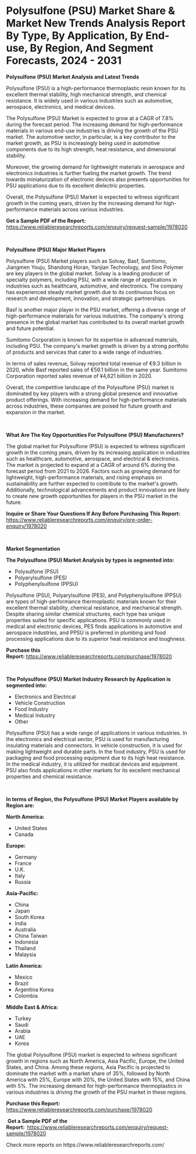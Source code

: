 <p><h1>Polysulfone (PSU) Market Share & Market New Trends Analysis Report By Type, By Application, By End-use, By Region, And Segment Forecasts, 2024 - 2031</h1></p><p><strong>Polysulfone (PSU) Market Analysis and Latest Trends</strong></p>
<p><p>Polysulfone (PSU) is a high-performance thermoplastic resin known for its excellent thermal stability, high mechanical strength, and chemical resistance. It is widely used in various industries such as automotive, aerospace, electronics, and medical devices.</p><p>The Polysulfone (PSU) Market is expected to grow at a CAGR of 7.8% during the forecast period. The increasing demand for high-performance materials in various end-use industries is driving the growth of the PSU market. The automotive sector, in particular, is a key contributor to the market growth, as PSU is increasingly being used in automotive components due to its high strength, heat resistance, and dimensional stability.</p><p>Moreover, the growing demand for lightweight materials in aerospace and electronics industries is further fueling the market growth. The trend towards miniaturization of electronic devices also presents opportunities for PSU applications due to its excellent dielectric properties.</p><p>Overall, the Polysulfone (PSU) Market is expected to witness significant growth in the coming years, driven by the increasing demand for high-performance materials across various industries.</p></p>
<p><strong>Get a Sample PDF of the Report:&nbsp;</strong> <a href="https://www.reliableresearchreports.com/enquiry/request-sample/1978020">https://www.reliableresearchreports.com/enquiry/request-sample/1978020</a></p>
<p>&nbsp;</p>
<p><strong>Polysulfone (PSU) Major Market Players</strong></p>
<p><p>Polysulfone (PSU) Market players such as Solvay, Basf, Sumitomo, Jiangmen Youju, Shandong Horan, Yanjian Technology, and Sino Polymer are key players in the global market. Solvay is a leading producer of specialty polymers, including PSU, with a wide range of applications in industries such as healthcare, automotive, and electronics. The company has experienced steady market growth due to its continuous focus on research and development, innovation, and strategic partnerships.</p><p>Basf is another major player in the PSU market, offering a diverse range of high-performance materials for various industries. The company's strong presence in the global market has contributed to its overall market growth and future potential.</p><p>Sumitomo Corporation is known for its expertise in advanced materials, including PSU. The company's market growth is driven by a strong portfolio of products and services that cater to a wide range of industries.</p><p>In terms of sales revenue, Solvay reported total revenue of €9.3 billion in 2020, while Basf reported sales of €59.1 billion in the same year. Sumitomo Corporation reported sales revenue of ¥4,621 billion in 2020.</p><p>Overall, the competitive landscape of the Polysulfone (PSU) market is dominated by key players with a strong global presence and innovative product offerings. With increasing demand for high-performance materials across industries, these companies are poised for future growth and expansion in the market.</p></p>
<p>&nbsp;</p>
<p><strong>What Are The Key Opportunities For Polysulfone (PSU) Manufacturers?</strong></p>
<p><p>The global market for Polysulfone (PSU) is expected to witness significant growth in the coming years, driven by its increasing application in industries such as healthcare, automotive, aerospace, and electrical & electronics. The market is projected to expand at a CAGR of around 6% during the forecast period from 2021 to 2026. Factors such as growing demand for lightweight, high-performance materials, and rising emphasis on sustainability are further expected to contribute to the market's growth. Additionally, technological advancements and product innovations are likely to create new growth opportunities for players in the PSU market in the future.</p></p>
<p><strong>Inquire or Share Your Questions If Any Before Purchasing This Report:</strong> <a href="https://www.reliableresearchreports.com/enquiry/pre-order-enquiry/1978020">https://www.reliableresearchreports.com/enquiry/pre-order-enquiry/1978020</a></p>
<p>&nbsp;</p>
<p><strong>Market Segmentation</strong></p>
<p><strong>The Polysulfone (PSU) Market Analysis by types is segmented into:</strong></p>
<p><ul><li>Polysulfone (PSU)</li><li>Polyarylsulfone (PES)</li><li>Polyphenylsulfone (PPSU)</li></ul></p>
<p><p>Polysulfone (PSU), Polyarylsulfone (PES), and Polyphenylsulfone (PPSU) are types of high-performance thermoplastic materials known for their excellent thermal stability, chemical resistance, and mechanical strength. Despite sharing similar chemical structures, each type has unique properties suited for specific applications. PSU is commonly used in medical and electronic devices, PES finds applications in automotive and aerospace industries, and PPSU is preferred in plumbing and food processing applications due to its superior heat resistance and toughness.</p></p>
<p><strong>Purchase this Report:&nbsp;</strong><a href="https://www.reliableresearchreports.com/purchase/1978020">https://www.reliableresearchreports.com/purchase/1978020</a></p>
<p>&nbsp;</p>
<p><strong>The Polysulfone (PSU) Market Industry Research by Application is segmented into:</strong></p>
<p><ul><li>Electronics and Electrical</li><li>Vehicle Construction</li><li>Food Industry</li><li>Medical Industry</li><li>Other</li></ul></p>
<p><p>Polysulfone (PSU) has a wide range of applications in various industries. In the electronics and electrical sector, PSU is used for manufacturing insulating materials and connectors. In vehicle construction, it is used for making lightweight and durable parts. In the food industry, PSU is used for packaging and food processing equipment due to its high heat resistance. In the medical industry, it is utilized for medical devices and equipment. PSU also finds applications in other markets for its excellent mechanical properties and chemical resistance.</p></p>
<p>&nbsp;</p>
<p><strong>In terms of Region, the Polysulfone (PSU) Market Players available by Region are:</strong></p>
<p>
    <p> <strong> North America: </strong>
        <ul>
            <li>United States</li>
            <li>Canada</li>
        </ul>
        </p> 
    <p> <strong> Europe: </strong>
        <ul>
            <li>Germany</li>
            <li>France</li>
            <li>U.K.</li>
            <li>Italy</li>
            <li>Russia</li>
        </ul>
        </p> 
    <p> <strong> Asia-Pacific: </strong>
        <ul>
            <li>China</li>
            <li>Japan</li>
            <li>South Korea</li>
            <li>India</li>
            <li>Australia</li>
            <li>China Taiwan</li>
            <li>Indonesia</li>
            <li>Thailand</li>
            <li>Malaysia</li>
        </ul>
        </p> 
    <p> <strong> Latin America: </strong>
        <ul>
            <li>Mexico</li>
            <li>Brazil</li>
            <li>Argentina Korea</li>
            <li>Colombia</li>
        </ul>
        </p> 
    <p> <strong> Middle East & Africa: </strong>
        <ul>
            <li>Turkey</li>
            <li>Saudi</li>
            <li>Arabia</li>
            <li>UAE</li>
            <li>Korea</li>
        </ul>
    </p>
    </p>
<p><p>The global Polysulfone (PSU) market is expected to witness significant growth in regions such as North America, Asia Pacific, Europe, the United States, and China. Among these regions, Asia Pacific is projected to dominate the market with a market share of 35%, followed by North America with 25%, Europe with 20%, the United States with 15%, and China with 5%. The increasing demand for high-performance thermoplastics in various industries is driving the growth of the PSU market in these regions.</p></p>
<p><strong>Purchase this Report: </strong><a href="https://www.reliableresearchreports.com/purchase/1978020">https://www.reliableresearchreports.com/purchase/1978020</a></p>
<p>&nbsp;<strong>Get a Sample PDF of the Report:&nbsp;&nbsp;</strong><a href="https://www.reliableresearchreports.com/enquiry/request-sample/1978020">https://www.reliableresearchreports.com/enquiry/request-sample/1978020</a></p>
<p><strong></strong></p>
<p>Check more reports on https://www.reliableresearchreports.com/</p>